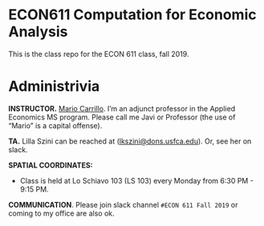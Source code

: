 # ECON611 Computation for Economic Analysis

This is the class repo for the ECON 611 class, fall 2019.

# Administrivia

**INSTRUCTOR.** [Mario Carrillo](https://www.usfca.edu/faculty/mario-carrillo). I’m an adjunct professor in the Applied Economics MS program.  Please call me Javi or Professor (the use of “Mario” is a capital offense).

**TA.** Lilla Szini can be reached at (lkszini@dons.usfca.edu). Or, see her on slack.

**SPATIAL COORDINATES:**<br>
* Class is held at Lo Schiavo 103 (LS 103) every Monday from 6:30 PM - 9:15 PM.

**COMMUNICATION**. 
Please join slack channel `#ECON 611 Fall 2019` or coming to my office are also ok.
